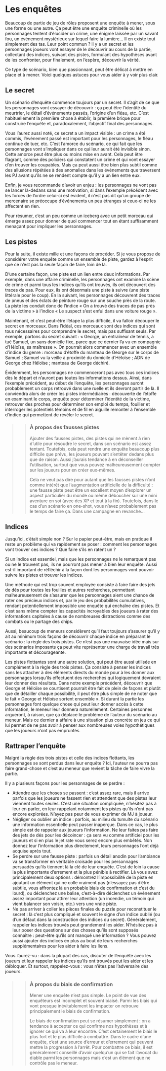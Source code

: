 # Les enquêtes

Beaucoup de partie de jeu de rôles proposent une enquête à mener, sous une forme ou une autre. Ça peut être une enquête criminelle où les personnages tentent d’élucider un crime, une énigme laissée par un savant fou, un événement mystérieux sur lequel faire la lumière… Il en existe tout simplement des tas. Leur point commun ? Il y a un secret et les personnages joueurs vont essayer de le découvrir au cours de la partie, collectant des indices, suivant des pistes, formulant des hypothèses avant de les confronter, pour finalement, on l’espère, découvrir la vérité.

Ce type de scénario, bien que passionnant, peut être délicat à mettre en place et à mener. Voici quelques astuces pour vous aider à y voir plus clair.

## Le secret

Un scénario d’enquête commence toujours par un secret. Il s’agit de ce que les personnages vont essayer de découvrir : ça peut être l’identité du meurtrier, le détail d’événements passés, l’origine d’un fléau, etc. C’est habituellement la première chose à établir, la première brique pour construire l’enquête et, paradoxalement, l’objectif final des personnages.

Vous l’aurez aussi noté, ce secret a un impact visible : un crime a été commis, l’événement passé est important pour les personnages, le fléau continue de tuer, etc. C’est l’amorce du scénario, ce qui fait que les personnages vont s’impliquer dans ce qui leur aurait été invisible sinon. Cette amorce peut être plus ou moins mise en avant. Cela peut être flagrant, comme des policiers qui constatent un crime et qui vont essayer d’en trouver les coupables. Mais ça peut aussi être bien plus subtil comme des allusions répétées à des anomalies dans les événements que traversent les PJ avant qu’ils ne se rendent compte qu’il y a un lien entre eux.

Enfin, je vous recommande d’avoir un enjeu : les personnages ne vont pas se lancer là-dedans sans une motivation, si dans l’exemple précédent avec les forces de l’ordre celui-ci est évident, il n’est pas dit qu’un groupe de mercenaire se préoccupe d’événements un peu étranges si ceux-ci ne les affectent en rien.

Pour résumer, c’est un peu comme un iceberg avec un petit morceau qui émerge assez pour donner de quoi commencer tout en étant suffisamment menaçant pour impliquer les personnages.

## Les pistes

Pour la suite, il existe mille et une façons de procéder. Si je vous propose de considérer votre enquête comme un ensemble de piste, gardez à l’esprit que ce n’est pas la seule façon de faire, loin de là.

D’une certaine façon, une piste est un lien entre deux informations. Par exemple, dans une affaire criminelle, les personnages ont examiné la scène de crime et parmi tous les indices qu’ils ont trouvés, ils ont découvert des traces de pas. Pour eux, ils ont désormais une piste à suivre (une piste littérale pour le coup). En la suivant, les personnages découvrent des traces de pneus et des éclats de peinture rouge sur une souche près de la route. La piste les conduit donc de l’indice « On a trouvé des traces de pas près de la victime » à l’indice « Le suspect s’est enfui dans une voiture rouge ».

Maintenant, et c’est peut-être l’étape la plus difficile, il va falloir découper le secret en morceaux. Dans l’idéal, ces morceaux sont des indices qui sont tous nécessaires pour comprendre le secret, mais pas suffisant seuls. Par exemple, partons du secret suivant : « George, un entraîneur de tennis, a tué Samuel, un sans domicile fixe, parce que ce dernier l’a vu en compagnie d’Héloïse, sa maîtresse ». On pourrait alors commencer avec un ensemble d’indice du genre : morceau d’étoffe du manteau de George sur le corps de Samuel ; Samuel vu la veille à proximité du domicile d’Héloïse ; ADN de George chez Héloïse ; manteau de George déchiré.

Évidemment, les personnages ne commenceront pas avec tous ces indices dès le départ et n’auront pas toutes les informations dessus. Ainsi, dans l’exemple précédent, au début de l’enquête, les personnages auront probablement un corps retrouvé dans une ruelle et ils devront partir de là. Il conviendra alors de créer les pistes intermédiaires : découverte de l’étoffe en examinant le corps, enquête pour déterminer l’identité de la victime, retrouver des proches pour déterminer son emploi du temps, fouiller et interroger les potentiels témoins et de fil en aiguille remonter à l’ensemble d’indice qui permettent de révéler le secret.

>> ### À propos des fausses pistes
>>
>> Ajouter des fausses pistes, des pistes qui ne mènent à rien d’utile pour résoudre le secret, dans son scénario est assez tentant. Toutefois, cela peut rendre une enquête beaucoup plus difficile que prévu, les joueurs pouvant s’entêter dedans plus que de raison. Aussi j’aurais tendance à en déconseiller l’utilisation, surtout que vous pouvez malheureusement compter sur les joueurs pour en créer eux-mêmes.
>>
>> Cela ne veut pas dire pour autant que les fausses pistes n’ont comme intérêt que l’augmentation artificielle de la difficulté : une fausse piste peut être un excellent moyen d’explorer un aspect particulier du monde ou même déboucher sur une mini aventure en soi (avec des XP et tout à la fin). Toutefois, dans le cas d’un scénario en one-shot, vous n’avez probablement pas le temps de faire ça. Dans une campagne en revanche…

## Indices

Jusqu’ici, c’était simple non ? Sur le papier peut-être, mais en pratique il reste un problème qui va rapidement se poser : comment les personnages vont trouver ces indices ? Que faire s’ils en ratent un ?

Si un indice est essentiel, mais que les personnages ne le remarquent pas ou ne le trouvent pas, ils ne pourront pas mener à bien leur enquête. Aussi est-il important de réfléchir à la façon dont les personnages vont pouvoir suivre les pistes et trouver les indices.

Une méthode qui est trop souvent employée consiste à faire faire des jets de dés pour toutes les fouilles et autres recherches, permettant malheureusement de s’assurer que les personnages aient une chance de rater ces précieux indices et, par le jeu des probabilités cumulatives, rendant potentiellement impossible une enquête qui enchaîne des pistes. Et c’est sans même compter les capacités incroyables des joueurs à rater des informations capitales à cause de nombreuses distractions comme des combats ou le partage des chips.

Aussi, beaucoup de meneurs considèrent qu’il faut toujours s’assurer qu’il y ait au minimum trois façons de découvrir chaque indice en préparant le scénario : la règle des trois pistes. Ce n’est pas une mauvaise idée mais sur des scénarios imposants ça peut vite représenter une charge de travail très importante et décourageante.

Les pistes flottantes sont une autre solution, qui peut être aussi utilisée en complément à la règle des trois pistes. Ça consiste à penser les indices sans les attacher à des éléments directs du monde pour à les donner aux personnages lorsqu’ils effectuent des recherches qui logiquement devraient leur donner des résultats. Dans notre exemple précédent, découvrir que George et Héloïse se courtisent pourrait être fait de plein de façons et plutôt que de détailler chaque possibilité, il peut être plus simple de ne noter que le fait « George et Héloïse sortent ensemble ». Si durant la partie les personnages font quelque chose qui peut leur donner accès à cette information, le meneur leur donnera naturellement. Certaines personnes argueront, à raison, que ça déplace le problème de l’auteur du scénario au meneur. Mais ce dernier a affaire à une situation plus concrète en jeu ce qui lui permet de ne pas avoir à penser aux nombreuses voies hypothétiques que les joueurs n’ont pas empruntés.

## Rattraper l’enquête

Malgré la règle des trois pistes et celle des indices flottants, les personnages se sont perdus dans leur enquête ? Ici, l’auteur ne pourra pas faire grand-chose et c’est au meneur que revient la tâche de faire vivre la partie.

Il y a plusieurs façons pour les personnages de se perdre :
* Attendre que les choses se passent : c’est assez rare, mais il arrive parfois que les joueurs ne fassent rien et attendent que des pistes leur viennent toutes seules. C’est une situation compliquée, n’hésitez pas à leur en parler, en leur rappelant notamment les pistes qu’ils n’ont pas encore explorées. N’ayez pas peur de vous exprimer de MJ à joueur.
* Négliger ou oublier un indice : parfois, au milieu du tumulte du scénario une information essentielle peut passer inaperçue. Dans ce cas, le plus simple est de rappeler aux joueurs l’information. Ne leur faites pas faire des jets de dés pour les décoincer : ça sera vu comme artificiel pour les joueurs et si en plus le jet rate vous serez encore plus embêtés. Non donnez leur l’information plus directement, leurs personnages l’ont déjà acquise après tout.
* Se perdre sur une fausse piste : parfois un détail anodin pour l’ambiance va se transformer en véritable croisade pour les personnages persuadés qu’ils tiennent là la clé de leur enquête. C’est de loin la cause la plus importante d’errement et la plus pénible à rectifier. Là vous avez principalement deux options : démontrez l’impossibilité de la piste en ajoutant un élément qui ne colle vraiment pas (n’essayez pas d’être subtile, vous affrontez là un probable biais de confirmation et c’est du lourd), ou déclenchez une balise, c’est-à-dire déclenchez un événement assez important pour attirer leur attention (un incendie, un témoin qui vient balancer son voisin, etc.) vers une vraie piste.
* Ne pas arriver à coller les pièces finales du puzzle pour reconstituer le secret : là c’est plus compliqué et souvent le signe d’un indice oublié (ou d’un défaut dans la construction des indices du secret). Généralement, rappeler les indices trouvés peut grandement les aider. N’hésitez pas à leur poser des questions sur des choses qu’ils sont supposés connaître : peut-être qu’ils ont manqué une information ? Vous pouvez aussi ajouter des indices en plus au bout de leurs recherches supplémentaires pour les aider à faire les liens.

Vous l’aurez-vu : dans la plupart des cas, discuter de l’enquête avec les joueurs et leur rappeler les indices qu’ils ont trouvés peut les aider et les débloquer. Et surtout, rappelez-vous : vous n’êtes pas l’adversaire des joueurs.

>> ### À propos du biais de confirmation
>> 
>> Mener une enquête n’est pas simple. Le point de vue des enquêteurs est incomplet et souvent biaisé. Parmi les biais qui vont presque inévitablement les impacter on retrouve principalement le biais de confirmation.
>> 
>> Le biais de confirmation peut se résumer simplement : on a tendance à accepter ce qui confirme nos hypothèses et à ignorer ce qui va à leur encontre. C’est certainement le biais le plus fort et le plus difficile à combattre. Dans le cadre d’une enquête, c’est une source d’erreur et d’errement qui peuvent mettre la progression à l’arrêt. Pour combattre ce biais, il est généralement conseillé d’avoir quelqu’un qui se fait l’avocat du diable parmi les personnages mais c’est un élément que ne contrôle pas le meneur.
